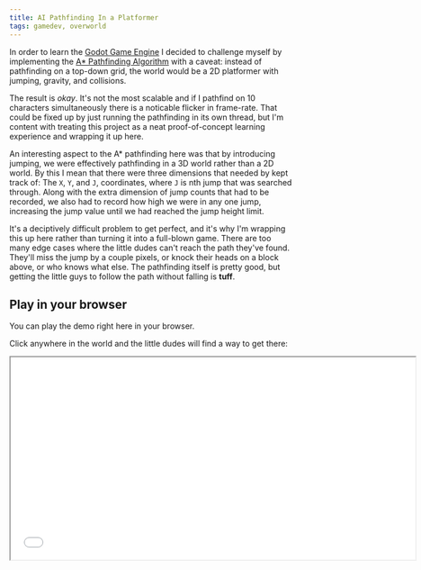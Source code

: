 ```yaml
---
title: AI Pathfinding In a Platformer
tags: gamedev, overworld
---
```


In order to learn the [Godot Game Engine](https://godotengine.org/) I decided to challenge myself by implementing the [A* Pathfinding Algorithm](https://en.wikipedia.org/wiki/A*_search_algorithm) with a caveat: instead of pathfinding on a top-down grid, the world would be a 2D platformer with jumping, gravity, and collisions.

The result is *okay*. It's not the most scalable and if I pathfind on 10 characters simultaneously there is a noticable flicker in frame-rate. That could be fixed up by just running the pathfinding in its own thread, but I'm content with treating this project as a neat proof-of-concept learning experience and wrapping it up here.

An interesting aspect to the A* pathfinding here was that by introducing jumping, we were effectively pathfinding in a 3D world rather than a 2D world. By this I mean that there were three dimensions that needed by kept track of: The `X`, `Y`, and `J`, coordinates, where `J` is nth jump that was searched through. Along with the extra dimension of jump counts that had to be recorded, we also had to record how high we were in any one jump, increasing the jump value until we had reached the jump height limit. 

It's a deciptively difficult problem to get perfect, and it's why I'm wrapping this up here rather than turning it into a full-blown game. There are too many edge cases where the little dudes can't reach the path they've found. They'll miss the jump by a couple pixels, or knock their heads on a block above, or who knows what else. The pathfinding itself is pretty good, but getting the little guys to follow the path without falling is **tuff**. 


Play in your browser
--------------------

You can play the demo right here in your browser.

Click anywhere in the world and the little dudes will find a way to get there:

 <iframe src="/games/side-track/side-track.html" width=720 height=360></iframe> 